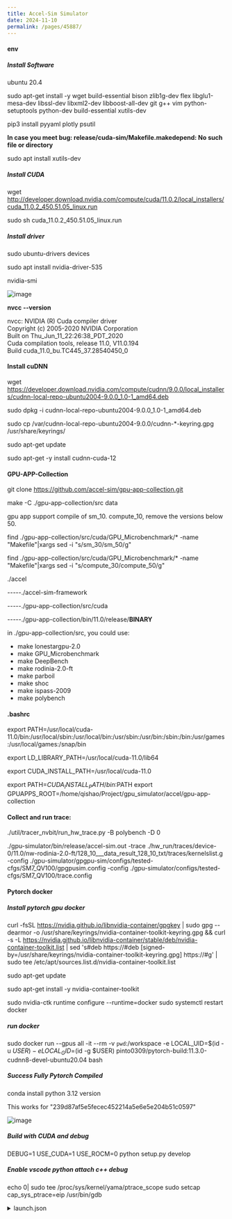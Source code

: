 ```yaml
---
title: Accel-Sim Simulator
date: 2024-11-10
permalink: /pages/45887/
---
```


#### env
##### Install Software
ubuntu 20.4

sudo apt-get install  -y wget build-essential  bison zlib1g-dev flex libglu1-mesa-dev libssl-dev libxml2-dev libboost-all-dev git g++ vim python-setuptools python-dev build-essential xutils-dev

pip3 install pyyaml plotly psutil

**In case you meet bug: release/cuda-sim/Makefile.makedepend: No such file or directory**

sudo apt install xutils-dev

##### Install CUDA
wget http://developer.download.nvidia.com/compute/cuda/11.0.2/local_installers/cuda_11.0.2_450.51.05_linux.run

sudo sh cuda_11.0.2_450.51.05_linux.run


##### Install driver
sudo ubuntu-drivers devices

sudo apt install nvidia-driver-535

nvidia-smi


![image](https://github.com/user-attachments/assets/0f88d528-b906-4970-ba7d-12239eadfe6e)


**nvcc --version**

nvcc: NVIDIA (R) Cuda compiler driver\
Copyright (c) 2005-2020 NVIDIA Corporation\
Built on Thu_Jun_11_22:26:38_PDT_2020\
Cuda compilation tools, release 11.0, V11.0.194\
Build cuda_11.0_bu.TC445_37.28540450_0





#### Install cuDNN

wget https://developer.download.nvidia.com/compute/cudnn/9.0.0/local_installers/cudnn-local-repo-ubuntu2004-9.0.0_1.0-1_amd64.deb
 
sudo dpkg -i cudnn-local-repo-ubuntu2004-9.0.0_1.0-1_amd64.deb

sudo cp /var/cudnn-local-repo-ubuntu2004-9.0.0/cudnn-*-keyring.gpg /usr/share/keyrings/

sudo apt-get update

sudo apt-get -y install cudnn-cuda-12



#### GPU-APP-Collection

git clone https://github.com/accel-sim/gpu-app-collection.git

make -C ./gpu-app-collection/src data

gpu app support compile of sm_10. compute_10, remove the versions below 50.

find ./gpu-app-collection/src/cuda/GPU_Microbenchmark/* -name "Makefile"|xargs sed -i "s/sm_30/sm_50/g"

find ./gpu-app-collection/src/cuda/GPU_Microbenchmark/* -name "Makefile"|xargs sed -i "s/compute_30/compute_50/g"

./accel

-----./accel-sim-framework

-----./gpu-app-collection/src/cuda

-----./gpu-app-collection/bin/11.0/release/**BINARY**


in ./gpu-app-collection/src, you could use:
- make lonestargpu-2.0
- make GPU_Microbenchmark
- make DeepBench
- make rodinia-2.0-ft
- make parboil
- make shoc
- make ispass-2009
- make polybench
#### .bashrc
export PATH=/usr/local/cuda-11.0/bin:/usr/local/sbin:/usr/local/bin:/usr/sbin:/usr/bin:/sbin:/bin:/usr/games:/usr/local/games:/snap/bin

export LD_LIBRARY_PATH=/usr/local/cuda-11.0/lib64

export CUDA_INSTALL_PATH=/usr/local/cuda-11.0

export PATH=$CUDA_INSTALL_PATH/bin:$PATH
export GPUAPPS_ROOT=/home/qishao/Project/gpu_simulator/accel/gpu-app-collection

#### Collect and run trace:

./util/tracer_nvbit/run_hw_trace.py -B polybench -D 0

./gpu-simulator/bin/release/accel-sim.out -trace ./hw_run/traces/device-0/11.0/nw-rodinia-2.0-ft/128_10___data_result_128_10_txt/traces/kernelslist.g -config ./gpu-simulator/gpgpu-sim/configs/tested-cfgs/SM7_QV100/gpgpusim.config -config ./gpu-simulator/configs/tested-cfgs/SM7_QV100/trace.config


#### Pytorch docker

##### Install pytorch gpu docker
curl -fsSL https://nvidia.github.io/libnvidia-container/gpgkey | sudo gpg --dearmor -o /usr/share/keyrings/nvidia-container-toolkit-keyring.gpg   && curl -s -L https://nvidia.github.io/libnvidia-container/stable/deb/nvidia-container-toolkit.list |     sed 's#deb https://#deb [signed-by=/usr/share/keyrings/nvidia-container-toolkit-keyring.gpg] https://#g' |     sudo tee /etc/apt/sources.list.d/nvidia-container-toolkit.list

sudo apt-get update

sudo apt-get install -y nvidia-container-toolkit

sudo nvidia-ctk runtime configure --runtime=docker
sudo systemctl restart docker

##### run docker
sudo docker run --gpus all -it --rm     -v `pwd`:/workspace     -e LOCAL_UID=$(id -u $USER)     -e LOCAL_GID=$(id -g $USER)     pinto0309/pytorch-build:11.3.0-cudnn8-devel-ubuntu20.04 bash


##### Success Fully Pytorch Compiled

conda install python 3.12 version 




This works for "239d87af5e5fecec452214a5e6e5e204b51c0597"

![image](https://github.com/user-attachments/assets/feb87afb-454b-4de4-af1f-6075b57a757e)

##### Build with CUDA and debug
DEBUG=1 USE_CUDA=1 USE_ROCM=0 python setup.py develop

##### Enable vscode python attach c++ debug
echo 0| sudo tee /proc/sys/kernel/yama/ptrace_scope
sudo setcap cap_sys_ptrace=eip /usr/bin/gdb

<details>
  <summary>launch.json</summary>
	
```
{
    // Use IntelliSense to learn about possible attributes.
    // Hover to view descriptions of existing attributes.
    // For more information, visit: https://go.microsoft.com/fwlink/?linkid=830387
    "version": "0.2.0",
    "configurations": [
        {
            "name": "Python Debugger: Current File",
            "type": "debugpy",
            "request": "launch",
            "program": "${file}",
            "console": "integratedTerminal",
            "justMyCode": false,
            "env": {
                "PYTORCH_JIT": "0",
                "TORCH_COMPILE_DEBUG": "1",
                "PYTORCH_DEBUG": "1",
                "PYTORCH_LOGS": "1",
                "TORCH_SHOW_CPP_STACKTRACES": "1",
                "PYTHONPATH": "/home/***/Project/learn_pytorch/pytorch/build/:${PYTHONPATH}",
                "LD_LIBRARY_PATH": "/home/***/Project/learn_pytorch/pytorch/build/lib:/home/***/anaconda3/envs/py311/lib:/usr/local/cuda-11.8/targets/x86_64-linux/lib/:${env:LD_LIBRARY_PATH}"
            },
            "envFile": "${workspaceFolder}/.env"    
        },
        {
            "name": "TorchC++ Debugger",
            "type": "cppdbg",
            "request": "attach",
            "program": "/home/***/anaconda3/envs/py311/bin/python",
            "processId": "${command:pickProcess}",
            "MIMode": "gdb",
            "setupCommands": [
                {
                    "description": "Enable pretty-printing for gdb",
                    "text": "-enable-pretty-printing",
                    "ignoreFailures": true
                }
            ]
        
        }

    ]
}
```
</details>


